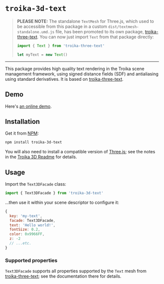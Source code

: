 # `troika-3d-text`

> **PLEASE NOTE:** The standalone `TextMesh` for Three.js, which used to be accessible from this package in a custom `dist/textmesh-standalone.umd.js` file, has been promoted to its own package, [troika-three-text](../troika-three-text). You can now just import `Text` from that package directly:
>
> ```js
> import { Text } from 'troika-three-text'
> 
> let myText = new Text()
> ```

------

This package provides high quality text rendering in the Troika scene management framework, using signed distance fields (SDF) and antialiasing using standard derivatives. It is based on [troika-three-text](../troika-three-text).


## Demo

Here's [an online demo](https://troika-examples.netlify.com/#text).

## Installation

Get it from [NPM](https://www.npmjs.com/package/troika-3d-text):

```sh
npm install troika-3d-text
```

You will also need to install a compatible version of [Three.js](https://threejs.org); see the notes in the [Troika 3D Readme](../troika-3d/README.md#installation) for details.

## Usage

Import the `Text3DFacade` class:

```js
import { Text3DFacade } from 'troika-3d-text'
```

...then use it within your scene descriptor to configure it:

```js
{
  key: 'my-text',
  facade: Text3DFacade,
  text: 'Hello world!',
  fontSize: 0.2,
  color: 0x9966FF,
  z: -2
  // ...etc.
}
````

### Supported properties

`Text3DFacade` supports all properties supported by the `Text` mesh from [troika-three-text](../troika-three-text); see the documentation there for details.
